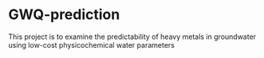 # GWQ-prediction
This project is to examine the predictability of heavy metals in groundwater using low-cost physicochemical water parameters 
